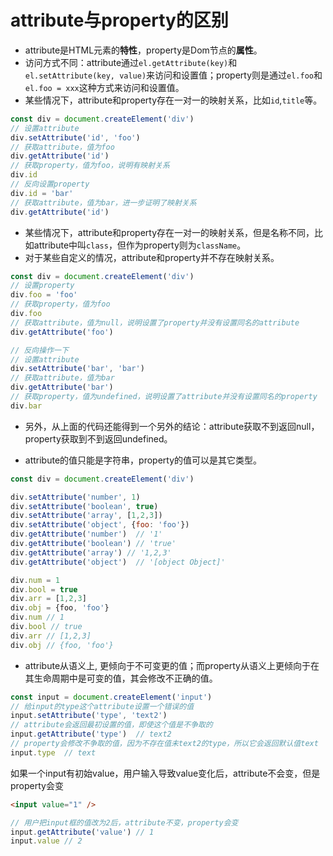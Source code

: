 # attribute与property的区别

- attribute是HTML元素的**特性**，property是Dom节点的**属性**。
- 访问方式不同：attribute通过`el.getAttribute(key)`和`el.setAttribute(key, value)`来访问和设置值；property则是通过`el.foo`和`el.foo = xxx`这种方式来访问和设置值。
- 某些情况下，attribute和property存在一对一的映射关系，比如`id`,`title`等。

```js
const div = document.createElement('div')
// 设置attribute
div.setAttribute('id', 'foo')
// 获取attribute，值为foo
div.getAttribute('id')
// 获取property，值为foo，说明有映射关系
div.id
// 反向设置property
div.id = 'bar'
// 获取attribute，值为bar，进一步证明了映射关系
div.getAttribute('id')
```

- 某些情况下，attribute和property存在一对一的映射关系，但是名称不同，比如attribute中叫`class`，但作为property则为`className`。
- 对于某些自定义的情况，attribute和property并不存在映射关系。

```js
const div = document.createElement('div')
// 设置property
div.foo = 'foo'
// 获取property，值为foo
div.foo
// 获取attribute，值为null，说明设置了property并没有设置同名的attribute
div.getAttribute('foo')

// 反向操作一下
// 设置attribute
div.setAttribute('bar', 'bar')
// 获取attribute，值为bar
div.getAttribute('bar')
// 获取property，值为undefined，说明设置了attribute并没有设置同名的property
div.bar
```
- 另外，从上面的代码还能得到一个另外的结论：attribute获取不到返回null，property获取到不到返回undefined。

- attribute的值只能是字符串，property的值可以是其它类型。

```js
const div = document.createElement('div')

div.setAttribute('number', 1)
div.setAttribute('boolean', true)
div.setAttribute('array', [1,2,3])
div.setAttribute('object', {foo: 'foo'})
div.getAttribute('number')  // '1'
div.getAttribute('boolean') // 'true'
div.getAttribute('array') // '1,2,3'
div.getAttribute('object')  // '[object Object]'

div.num = 1
div.bool = true
div.arr = [1,2,3]
div.obj = {foo, 'foo'}
div.num // 1
div.bool // true
div.arr // [1,2,3]
div.obj // {foo, 'foo'}
```

- attribute从语义上, 更倾向于不可变更的值；而property从语义上更倾向于在其生命周期中是可变的值，其会修改不正确的值。

```js
const input = document.createElement('input')
// 给input的type这个attribute设置一个错误的值
input.setAttribute('type', 'text2')
// attribute会返回最初设置的值，即使这个值是不争取的
input.getAttribute('type')  // text2
// property会修改不争取的值，因为不存在值未text2的type，所以它会返回默认值text
input.type  // text
```

如果一个input有初始value，用户输入导致value变化后，attribute不会变，但是property会变

```html
<input value="1" />
```

```js
// 用户把input框的值改为2后，attribute不变，property会变
input.getAttribute('value') // 1
input.value // 2
```


